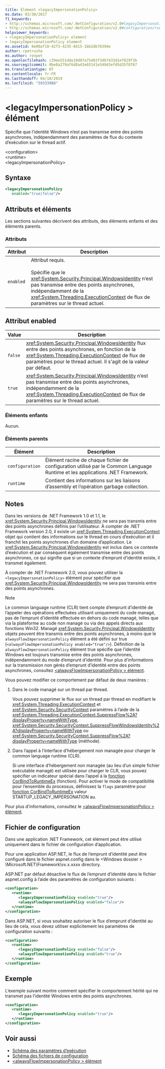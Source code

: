 ```yaml
---
title: Élément <legacyImpersonationPolicy>
ms.date: 03/30/2017
f1_keywords:
- http://schemas.microsoft.com/.NetConfiguration/v2.0#legacyImpersonationPolicy
- http://schemas.microsoft.com/.NetConfiguration/v2.0#configuration/runtime/legacyImpersonationPolicy
helpviewer_keywords:
- <legacyImpersonationPolicy> element
- legacyImpersonationPolicy element
ms.assetid: 6e00af10-42f3-4235-8415-1bb2db78394e
author: rpetrusha
ms.author: ronpet
ms.openlocfilehash: c39ee551dde19d87a75403f3db7433d1ef829f3b
ms.sourcegitcommit: 0be8a279af6d8a43e03141e349d3efd5d35f8767
ms.translationtype: HT
ms.contentlocale: fr-FR
ms.lasthandoff: 04/18/2019
ms.locfileid: "59333988"
---
```

# <a name="legacyimpersonationpolicy-element"></a>\<legacyImpersonationPolicy > élément
Spécifie que l’identité Windows n’est pas transmise entre des points asynchrones, indépendamment des paramètres de flux du contexte d’exécution sur le thread actif.  
  
 \<configuration>  
\<runtime>  
\<legacyImpersonationPolicy>  
  
## <a name="syntax"></a>Syntaxe  
  
```xml  
<legacyImpersonationPolicy    
   enabled="true|false"/>  
```  
  
## <a name="attributes-and-elements"></a>Attributs et éléments  
 Les sections suivantes décrivent des attributs, des éléments enfants et des éléments parents.  
  
### <a name="attributes"></a>Attributs  
  
|Attribut|Description|  
|---------------|-----------------|  
|`enabled`|Attribut requis.<br /><br /> Spécifie que le <xref:System.Security.Principal.WindowsIdentity> n’est pas transmise entre des points asynchrones, indépendamment de la <xref:System.Threading.ExecutionContext> de flux de paramètres sur le thread actuel.|  
  
## <a name="enabled-attribute"></a>Attribut enabled  
  
|Value|Description|  
|-----------|-----------------|  
|`false`|<xref:System.Security.Principal.WindowsIdentity> flux entre des points asynchrones, en fonction de la <xref:System.Threading.ExecutionContext> de flux de paramètres pour le thread actuel. Il s'agit de la valeur par défaut.|  
|`true`|<xref:System.Security.Principal.WindowsIdentity> n’est pas transmise entre des points asynchrones, indépendamment de la <xref:System.Threading.ExecutionContext> de flux de paramètres sur le thread actuel.|  
  
### <a name="child-elements"></a>Éléments enfants  
 Aucun.  
  
### <a name="parent-elements"></a>Éléments parents  
  
|Élément|Description|  
|-------------|-----------------|  
|`configuration`|Élément racine de chaque fichier de configuration utilisé par le Common Language Runtime et les applications .NET Framework.|  
|`runtime`|Contient des informations sur les liaisons d’assembly et l’opération garbage collection.|  
  
## <a name="remarks"></a>Notes  
 Dans les versions de .NET Framework 1.0 et 1.1, le <xref:System.Security.Principal.WindowsIdentity> ne sera pas transmis entre des points asynchrones définis par l’utilisateur. À compter de .NET Framework version 2.0, il existe un <xref:System.Threading.ExecutionContext> objet qui contient des informations sur le thread en cours d’exécution et il franchit les points asynchrones d’un domaine d’application. Le <xref:System.Security.Principal.WindowsIdentity> est inclus dans ce contexte d’exécution et par conséquent également transmise entre des points asynchrones, ce qui signifie que si un contexte d’emprunt d’identité existe, il transmet également.  
  
 À compter de .NET Framework 2.0, vous pouvez utiliser la `<legacyImpersonationPolicy>` élément pour spécifier que <xref:System.Security.Principal.WindowsIdentity> ne sera pas transmis entre des points asynchrones.  
  
> [!NOTE]
>  Le common language runtime (CLR) tient compte d’emprunt d’identité de l’appeler des opérations effectuées utilisant uniquement du code managé, pas de l’emprunt d’identité effectuée en dehors du code managé, telles que via la plateforme au code non managé ou via des appels directs aux fonctions Win32. Managé <xref:System.Security.Principal.WindowsIdentity> objets peuvent être transmis entre des points asynchrones, à moins que le `alwaysFlowImpersonationPolicy` élément a été défini sur true (`<alwaysFlowImpersonationPolicy enabled="true"/>`). Définition de la `alwaysFlowImpersonationPolicy` élément true spécifie que l’identité Windows est toujours transmise entre des points asynchrones, indépendamment du mode d’emprunt d’identité. Pour plus d’informations sur la transmission non gérés d’emprunt d’identité entre des points asynchrones, consultez [ \<alwaysFlowImpersonationPolicy > élément](../../../../../docs/framework/configure-apps/file-schema/runtime/alwaysflowimpersonationpolicy-element.md).  
  
 Vous pouvez modifier ce comportement par défaut de deux manières :  
  
1. Dans le code managé sur un thread par thread.  
  
     Vous pouvez supprimer le flux sur un thread par thread en modifiant le <xref:System.Threading.ExecutionContext> et <xref:System.Security.SecurityContext> paramètres à l’aide de la <xref:System.Threading.ExecutionContext.SuppressFlow%2A?displayProperty=nameWithType>, <xref:System.Security.SecurityContext.SuppressFlowWindowsIdentity%2A?displayProperty=nameWithType> ou <xref:System.Security.SecurityContext.SuppressFlow%2A?displayProperty=nameWithType> (méthode).  
  
2. Dans l’appel à l’interface d’hébergement non managée pour charger le common language runtime (CLR).  
  
     Si une interface d’hébergement non managée (au lieu d’un simple fichier exécutable managé) est utilisée pour charger le CLR, vous pouvez spécifier un indicateur spécial dans l’appel à la [fonction CorBindToRuntimeEx](../../../../../docs/framework/unmanaged-api/hosting/corbindtoruntimeex-function.md) (fonction). Pour activer le mode de compatibilité pour l’ensemble du processus, définissez la `flags` paramètre pour [fonction CorBindToRuntimeEx](../../../../../docs/framework/unmanaged-api/hosting/corbindtoruntimeex-function.md) valeur STARTUP_LEGACY_IMPERSONATION au.  
  
 Pour plus d’informations, consultez le [ \<alwaysFlowImpersonationPolicy > élément](../../../../../docs/framework/configure-apps/file-schema/runtime/alwaysflowimpersonationpolicy-element.md).  
  
## <a name="configuration-file"></a>Fichier de configuration  
 Dans une application .NET Framework, cet élément peut être utilisé uniquement dans le fichier de configuration d’application.  
  
 Pour une application ASP.NET, le flux de l’emprunt d’identité peut être configuré dans le fichier aspnet.config dans le \<Windows dossier > \Microsoft.NET\Framework\vx.x.xxxx directory.  
  
 ASP.NET par défaut désactive le flux de l’emprunt d’identité dans le fichier aspnet.config à l’aide des paramètres de configuration suivants :  
  
``` xml
<configuration>  
   <runtime>  
      <legacyImpersonationPolicy enabled="true"/>  
      <alwaysFlowImpersonationPolicy enabled="false"/>  
   </runtime>  
</configuration>  
```  
  
 Dans ASP.NET, si vous souhaitez autoriser le flux d’emprunt d’identité au lieu de cela, vous devez utiliser explicitement les paramètres de configuration suivants :  
  
```xml  
<configuration>  
   <runtime>  
      <legacyImpersonationPolicy enabled="false"/>  
      <alwaysFlowImpersonationPolicy enabled="true"/>  
   </runtime>  
</configuration>  
```  
  
## <a name="example"></a>Exemple  
 L’exemple suivant montre comment spécifier le comportement hérité qui ne transmet pas l’identité Windows entre des points asynchrones.  
  
```xml  
<configuration>  
   <runtime>  
      <legacyImpersonationPolicy enabled="true"/>  
   </runtime>  
</configuration>  
```  
  
## <a name="see-also"></a>Voir aussi

- [Schéma des paramètres d’exécution](../../../../../docs/framework/configure-apps/file-schema/runtime/index.md)
- [Schéma des fichiers de configuration](../../../../../docs/framework/configure-apps/file-schema/index.md)
- [\<alwaysFlowImpersonationPolicy > élément](../../../../../docs/framework/configure-apps/file-schema/runtime/alwaysflowimpersonationpolicy-element.md)
